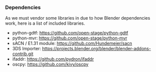 ### Dependencies

As we must vendor some libraries in due to how Blender dependencies work, here
is a list of included libraries.

* python-gdtf: https://github.com/open-stage/python-gdtf
* python-mvr: https://github.com/open-stage/python-mvr
* sACN / E1.31 module: https://github.com/Hundemeier/sacn
* 3DS Importer: https://projects.blender.org/blender/blender-addons-contrib.git
* ifaddr: https://github.com/pydron/ifaddr
* oscpy: https://github.com/kivy/oscpy
